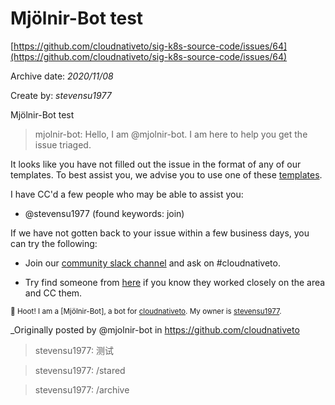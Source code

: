 







# Mjölnir-Bot test

  

[https://github.com/cloudnativeto/sig-k8s-source-code/issues/64](https://github.com/cloudnativeto/sig-k8s-source-code/issues/64)  



  

Archive date: *2020/11/08*  

  

Create by: *stevensu1977*  





Mjölnir-Bot test  



  

> mjolnir-bot: Hello, I am @mjolnir-bot. I am here to help you get the issue triaged.



It looks like you have not filled out the issue in the format of any of our templates. To best assist you, we advise you to use one of these [templates](https://github.com/cloudnativeto).



I have CC'd a few people who may be able to assist you:

* @stevensu1977 (found keywords: join)



If we have not gotten back to your issue within a few business days, you can try the following:

* Join our [community slack channel](https://github.com/cloudnativeto/community/slack) and ask on #cloudnativeto.

* Try find someone from [here](https://github.com/orgs/cloudnativeto/people) if you know they worked closely on the area and CC them.



<sub>:owl: Hoot! I am a [Mjölnir-Bot], a bot for [cloudnativeto](https://github.com/cloudnativeto). My owner is [stevensu1977](https://github.com/stevensu1977).</sub>



_Originally posted by @mjolnir-bot in https://github.com/cloudnativeto  





> stevensu1977: 测试  





> stevensu1977: /stared  





> stevensu1977: /archive  




